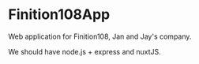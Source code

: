 # Finition108App
Web application for Finition108, Jan and Jay's company.

We should have  node.js + express and nuxtJS.
